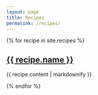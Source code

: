 ```yaml
---
layout: page
title: Recipes
permalink: /recipes/
---
```


{% for recipe in site.recipes %}
  <h2>
    <a href="{{ recipe.url }}">
      {{ recipe.name }}
    </a>
  </h2>
  <p>{{ recipe.content | markdownify }}</p>
{% endfor %}